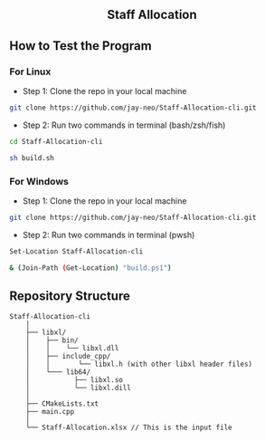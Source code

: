  <div align='center'><h2>Staff Allocation</h2></div>


## How to Test the Program

### For Linux

- Step 1: Clone the repo in your local machine
```sh
git clone https://github.com/jay-neo/Staff-Allocation-cli.git
```

- Step 2: Run two commands in terminal (bash/zsh/fish)
```sh
cd Staff-Allocation-cli
```
```sh
sh build.sh
```

### For Windows

- Step 1: Clone the repo in your local machine
```sh
git clone https://github.com/jay-neo/Staff-Allocation-cli.git
```

- Step 2: Run two commands in terminal (pwsh)
```sh
Set-Location Staff-Allocation-cli
```
```sh
& (Join-Path (Get-Location) "build.ps1")
```


## Repository Structure
```
Staff-Allocation-cli
    │
    ├── libxl/
    │    ├── bin/
    │    │    └── libxl.dll
    │    ├── include_cpp/
    │    │       └── libxl.h (with other libxl header files)
    │    └─── lib64/
    │           ├── libxl.so
    │           └── libxl.dill
    │
    ├── CMakeLists.txt
    ├── main.cpp
    │
    └── Staff-Allocation.xlsx // This is the input file

```
